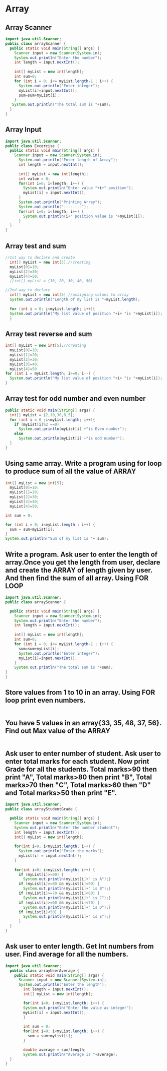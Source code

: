 Array
=====
Array Scanner
-------------
```java
import java.util.Scanner;
public class arrayScanner {
  public static void main(String[] args) {
    Scanner input = new Scanner(System.in);
    System.out.println("Enter the number");
    int length = input.nextInt();
		
    int[] myList = new int[length];
    int sum=0;
    for (int i = 0; i<= myList.length-1 ; i++) {
      System.out.println("Enter integer");
      myList[i]=input.nextInt();
      sum=sum+myList[i];
    }
   System.out.println("The total sum is "+sum);
  }
}
```
Array Input
-----------
```java
import java.util.Scanner;
public class Excercise {
  public static void main(String[] args) {
    Scanner input = new Scanner(System.in);
      System.out.println("Enter length of Array");
      int length = input.nextInt();
		
      int[] myList = new int[length];
      int value = 0;
      for(int i=0; i<length; i++) {
        System.out.println("Enter value "+i+" position");
        myList[i] = input.nextInt();
      }
      System.out.println("Printing Array");
      System.out.println("--------");
      for(int i=0; i<length; i++) {
        System.out.println(i+" position value is "+myList[i]);
      }
  }
}
```
Array test and sum
------------------
```java
//1st way to declare and create
  int[] myList = new int[5];//creating
  myList[0]=10;
  myList[2]=30;
  myList[4]=50;
  //int[] myList = {10, 20, 30, 40, 50}
```		
```java
//2nd way to declare
  int[] myList = new int[5] //assigning values to array
  System.out.println("Length of my list is "+myList.length);
    
  for (int i = 0; i<myList.length; i++){
  System.out.println("My list value of position "+i+ "is "+myList[i]);
  }
```
Array test reverse and sum
--------------------------
```java
int[] myList = new int[5];//creating
  myList[0]=10;
  myList[1]=20;
  myList[2]=30;
  myList[3]=40;
  myList[4]=50
for (int i = myList.length; i>=0; i--) {
  System.out.println("My list value of position "+i+ "is "+myList[i]);
}
```
Array test for odd number and even number
-----------------------------------------
```java
public static void main(String[] args) {
  int[] myList = {2,10,30,8,5};
  for (int i = 0 ;i<myList.length; i++){    
    if (myList[i]%2 ==0)
      System.out.println(myList[i] +"is Even number");
    else 
      System.out.println(myList[i] +"is odd number");
  }
}
```
Using same array. Write a program using for loop to produce sum of all the value of ARRAY
-----------------------------------------------------------------------------------------
```java
int[] myList = new int[5];
  myList[0]=10;
  myList[1]=20;
  myList[2]=30;
  myList[3]=40;
  myList[4]=50;

int sum = 0;

for (int i = 0; i<myList.length ; i++) {
  sum = sum+myList[i];
}
System.out.println("Sum of my list is "+ sum);
```
Write a program. Ask user to enter the length of array.Once you get the length from user, declare and create the ARRAY of length given by user. And then find the sum of all array. Using FOR LOOP
------------------------------------------
```java
import java.util.Scanner;
public class arrayScanner {

  public static void main(String[] args) {
    Scanner input = new Scanner(System.in);
    System.out.println("Enter the number");
    int length = input.nextInt();
    
    int[] myList = new int[length];
    int sum=0;
    for (int i = 0; i<= myList.length-1 ; i++) {
      sum=sum+myList[i];
      System.out.println("Enter integer");
      myList[i]=input.nextInt();
    }
    System.out.println("The total sum is "+sum);
}
}
```
Store values from 1 to 10 in an array. Using FOR loop print even numbers.
--------------------------------------------------------------------------
```java

```
You have 5 values in an array{33, 35, 48, 37, 56}. Find out Max value of the ARRAY
----------------------------------------------------------------------------------
```java

```
Ask user to enter number of student. Ask user to enter total marks for each student. Now print Grade for all the students. Total marks>90 then print "A", Total marks>80 then print "B", Total marks>70 then "C", Total marks>60 then "D" and Total marks>50 then print "E".
-------------------------------------------------------------------------------------------------------------------------
```java
import java.util.Scanner;
public class arrayStudentGrade {

  public static void main(String[] args) {
    Scanner input = new Scanner(System.in);
    System.out.println("Enter the number student");
    int length = input.nextInt();
    int[] myList = new int[length];
		
    for(int i=0; i<myList.length; i++) {
      System.out.println("Enter the marks");
      myList[i] = input.nextInt();
    }
		
    for(int i=0; i<myList.length; i++) {
      if (myList[i]>=90) {
        System.out.println(myList[i]+" is A");}
      if (myList[i]>=80 && myList[i]<90) {
        System.out.println(myList[i]+" is B");}
      if (myList[i]>=70 && myList[i]<80) {
        System.out.println(myList[i]+" is C");}
      if (myList[i]>=60 && myList[i]<70) {
        System.out.println(myList[i]+" is D");}
      if (myList[i]<50) {
        System.out.println(myList[i]+" is E");}	
      }
  }
}
```
Ask user to enter length. Get Int numbers from user. Find average for all the numbers.
-------------------------------------------------------------------------------------
```java
import java.util.Scanner;
  public class arrayUserAverage {
    public static void main(String[] args) {
      Scanner input = new Scanner(System.in);
      System.out.println("Enter the length");
        int length = input.nextInt();
        int[] myList = new int[length];

        for(int i=0; i<myList.length; i++) {
        System.out.println("Enter the value as integer");
        myList[i] = input.nextInt();
        }
    
        int sum = 0;
        for(int i=0; i<myList.length; i++) {
          sum = sum+myList[i];
        }

        double average = sum/length;
        System.out.println("Average is "+average);
  }
}
```
